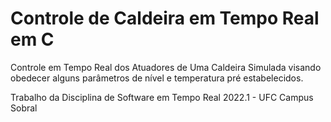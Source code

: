 # Controle de Caldeira em Tempo Real em C
Controle em Tempo Real dos Atuadores de Uma Caldeira Simulada visando obedecer alguns parâmetros de nível e temperatura pré estabelecidos.

Trabalho da Disciplina de Software em Tempo Real 2022.1 - UFC Campus Sobral 
